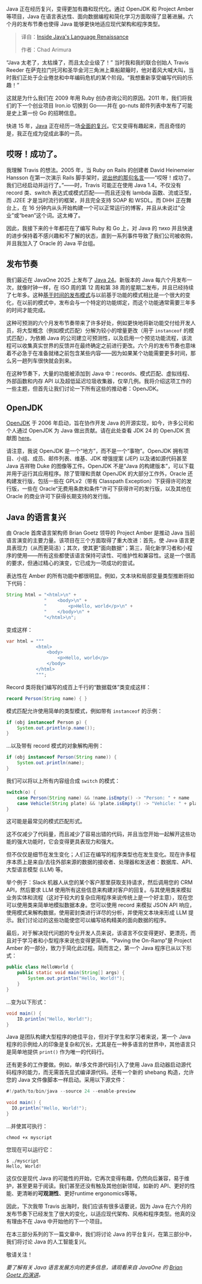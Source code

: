 <!--
title: Java语言的文艺复兴
cover: https://cdn.thenewstack.io/media/2025/06/c37fab79-java.jpg
summary: Java 正在经历复兴，变得更加有趣和现代化。通过 OpenJDK 和 Project Amber 等项目，Java 在语言表达性、面向数据编程和简化学习方面取得了显著进展。六个月的发布节奏也使得 Java 能够更快地适应现代架构和程序类型。
-->

Java 正在经历复兴，变得更加有趣和现代化。通过 OpenJDK 和 Project Amber 等项目，Java 在语言表达性、面向数据编程和简化学习方面取得了显著进展。六个月的发布节奏也使得 Java 能够更快地适应现代架构和程序类型。

> 译自：[Inside Java's Language Renaissance](https://thenewstack.io/inside-javas-language-renaissance/)
> 
> 作者：Chad Arimura

“Java 太老了，太枯燥了，而且太企业级了！” 当时我和我的联合创始人 Travis Reeder 在萨克拉门托河和圣华金河三角洲上乘船颠簸时，他对着风大喊大叫，当时我们正处于企业倦怠和中年编码危机的某个阶段。“我想重新享受编写代码的乐趣！”

这就是为什么我们在 2009 年用 Ruby 创办咨询公司的原因。2011 年，我们将我们的下一个创业项目 Iron.io 切换到 Go——并在 go-nuts 邮件列表中发布了可能是史上第一份 Go 的招聘信息。

快进 15 年，[Java](https://thenewstack.io/java-at-30-the-genius-behind-the-code-that-changed-tech/) 正在经历一场[全面的复兴](https://thenewstack.io/java-modernizes-new-tools-for-ai-and-quantum-age/)。它又变得有趣起来，而且奇怪的是，我正在成为促成此事的一员。

## **哎呀！成功了。**

我理解 Travis 的想法。2005 年，当 Ruby on Rails 的创建者 David Heinemeier Hansson 在第一次演示 Rails 脚手架时，[说出他的那句名言](https://www.youtube.com/watch?v=Gzj723LkRJY)——“哎呀！成功了。我们已经启动并运行了。”——时，Travis 可能正在使用 Java 1.4。不仅没有 record 类、switch 表达式或模式匹配——而且还没有 lambda 函数、流或泛型，而 J2EE 才是当时流行的框架，并且完全支持 SOAP 和 WSDL。而 DHH 正在舞台上，在 16 分钟内从头开始构建一个可以正常运行的博客，并且从未说过“企业”或“bean”这个词。这太棒了。

因此，我接下来的十年都花在了编写 Ruby 和 Go 上，对 Java 的 тихо 并且快速的进步保持着不感兴趣和不了解的状态，直到一系列事件导致了我们公司被收购，并且我加入了 Oracle 的 Java 平台组。

## **发布节奏**

我们最近在 JavaOne 2025 上发布了 [Java 24](https://blogs.oracle.com/java/post/the-arrival-of-java-24?source=:ex:pw:::::TNS_Java_Renaissance_A&SC=:ex:pw:::::TNS_Java_Renaissance_A&pcode=)。新版本的 Java 每六个月发布一次，就像时钟一样，在 ISO 周的第 12 周和第 38 周的星期二发布，并且已经持续了七年多。这种[基于时间的发布模式](https://www.java.com/releases/)与以前基于功能的模式相比是一个很大的变化，在以前的模式中，发布会与一个特定的功能绑定，而这个功能通常需要三年多的时间才能完成。

这种可预测的六个月发布节奏带来了许多好处，例如更快地将新功能交付给开发人员，将大型概念（例如模式匹配）分解为较小的增量更改（用于 `instanceof` 的模式匹配），为依赖 Java 的公司建立可预测性，以及启用一个预览功能流程，该流程可以收集真实世界的反馈并在最终确定之前进行更改。六个月的发布节奏也意味着不必急于在准备就绪之前包含某些内容——因为如果某个功能需要更多时间，那么另一趟列车很快就会到来。

在这种节奏下，大量的功能被添加到 Java 中：records、模式匹配、虚拟线程、外部函数和内存 API 以及超低延迟垃圾收集器，仅举几例。我将介绍这项工作的一些主题，但首先让我们讨论一下所有这些的推动者：OpenJDK。

## **OpenJDK**

[OpenJDK](https://openjdk.org/) 于 2006 年启动，旨在协作开发 Java 的开源实现，如今，许多公司和个人通过 OpenJDK 为 Java 做出贡献。请在此处查看 JDK 24 的 OpenJDK 贡献图 [here](https://blogs.oracle.com/java/post/the-arrival-of-java-24?source=:ex:pw:::::TNS_Java_Renaissance_A&SC=:ex:pw:::::TNS_Java_Renaissance_A&pcode=)。

请注意，我说 OpenJDK 是一个“地方”，而不是一个“事物”。OpenJDK 拥有项目、小组、成员、邮件列表、维基、JDK 增强提案 (JEP) 以及诸如源代码甚至 Java 吉祥物 Duke 的图像等工件。OpenJDK 不是“Java 的构建版本”，可以下载并用于运行其应用程序。除了管理和贡献 OpenJDK 的大部分工作外，Oracle 还构建发行版，包括一些在 GPLv2（带有 Classpath Exception）下获得许可的发行版，一些在 Oracle“无费用条款和条件”许可下获得许可的发行版，以及其他在 Oracle 的商业许可下获得长期支持的发行版。

## **Java 的语言复兴**

由 Oracle 首席语言架构师 Brian Goetz 领导的 Project Amber 是推动 Java 当前语言演变的主要力量。该项目在三个方面取得了重大改进：首先，使 Java 语言更具表现力（从而更简洁）；其次，使其更“面向数据”；第三，简化新学习者和小程序的使用——所有这些都使该语言保持可读性、可维护性和兼容性。这是一个很高的要求，但通过精心的演变，它已成为一项成功的尝试。

表达性在 Amber 的所有功能中都很明显。例如，文本块和局部变量类型推断将如下代码：

```java
String html = "<html>\n" +
              "    <body>\n" +
              "        <p>Hello, world</p>\n" +
              "    </body>\n" +
              "</html>\n";
```

变成这样：

```java
var html = """
           <html>
               <body>
                   <p>Hello, world</p>
               </body>
           </html>
           """;
```

Record 类将我们编写的成百上千行的“数据载体”类变成这样：

```java
record Person(String name) { }
```

模式匹配允许使用简单的类型模式，例如带有 `instanceof` 的示例：

```java
if (obj instanceof Person p) {
	System.out.println(p.name());
}
```

...以及带有 record 模式的对象解构用例：

```java
if (obj instanceof Person(String name)) {
	System.out.println(name);
}
```

我们可以将以上所有内容组合成 `switch` 的模式：

```java
switch(o) {
	case Person(String name) && !name.isEmpty() -> "Person: " + name
	case Vehicle(String plate) && !plate.isEmpty() -> "Vehicle: " + plate
}
```

这可能是最常见的模式匹配形式。

这不仅减少了代码量，而且减少了容易出错的代码，并且当您开始一起解开这些功能的强大功能时，它会变得更具表现力和强大。

但不仅仅是细节在发生变化；人们正在编写的程序类型也在发生变化。现在许多程序本质上是来自/去往外部来源的数据的接收者、处理器和发送者：数据库、API、大型语言模型 (LLM) 等。

举个例子：Slack 机器人从您的某个客户那里获取支持请求，然后调用您的 CRM API，然后要求 LLM 使用所有这些信息来构建对客户的回复。与其使用类来模拟业务实体和流程（这对于较大的复杂应用程序来说传统上是一个好主意），现在您可以使用类来简单地模拟数据本身。您可以使用 record 来模拟 JSON API 响应，使用模式来解构数据，使用密封类进行详尽的分析，并使用文本块来形成 LLM 提示。我们讨论过的这些功能使您可以编写结构精美的面向数据的程序。

最后，对于解决现代问题的专业开发人员来说，该语言不仅变得更好、更漂亮，而且对于学习者和小型程序来说也变得更简单。“Paving the On-Ramp”是 Project Amber 的一部分，致力于简化此过程。简而言之，第一个 Java 程序已从以下形式：

```java
public class HelloWorld {
	public static void main(String[] args) {
		System.out.println("Hello, World!");
	}
}
```

...变为以下形式：

```java
void main() {
	IO.println("Hello, World!");
} 
```

Java 是团队构建大型程序的绝佳平台，但对于学生和学习者来说，第一个 Java 程序的示例给人的印象是复杂和冗长，尤其是在一种多语言的世界中，其他语言只是简单地提供 `print()` 作为唯一的代码行。

还有更多的工作要做。例如，单/多文件源代码引入了使用 Java 启动器启动源代码程序的能力，而无需首先显式编译源代码。还有一个新的 shebang 构造，允许您的 Java 文件像脚本一样启动。采用以下源文件：

```java
#!/path/to/bin/java --source 24 --enable-preview
 
void main() {
  IO.println("Hello, World!");
}
```

...并使其可执行：

```shell
chmod +x myscript
```

您现在可以运行它：

```shell
$ ./myscript
Hello, World!
```

这仅仅是现代 Java 的可能性的开始，它再次变得有趣，仍然向后兼容，易于维护，甚至更易于阅读。我们甚至还没有触及其他创新领域，如新的 API、更好的性能、更清晰的**可观测性**、更好runtime ergonomics等等。

因此，下次我带 Travis 出海时，我们应该有很多话要说，因为 Java 在六个月的发布节奏下已经发生了很大的变化，以适应现代架构、风格和程序类型。他真的没有理由不在 Java 中开始他的下一个项目。

在本三部分系列的下一篇文章中，我们将讨论 Java 的平台复兴，在第三部分中，我们将讨论 Java 的人工智能复兴。

敬请关注！

*要了解有关 Java 语言发展方向的更多信息，请观看来自 JavaOne 的 [Brian Goetz 的演讲](https://www.youtube.com/watch?v=1dY57CDxR14)。*
